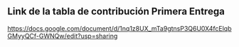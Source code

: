 ## Link de la tabla de contribución Primera Entrega
https://docs.google.com/document/d/1nq1z8UX_mTa9gtnsP3Q6U0X4fcElqbGMyyQCf-GWNQw/edit?usp=sharing
